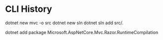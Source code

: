 # CLI History

dotnet new mvc -o src
dotnet new sln
dotnet sln add src/.

dotnet add package Microsoft.AspNetCore.Mvc.Razor.RuntimeCompilation